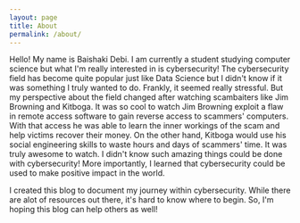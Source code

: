 ```yaml
---
layout: page
title: About
permalink: /about/
---
```


Hello! My name is Baishaki Debi. I am currently a student studying computer science but what I'm really interested in is cybersecurity! The cybersecurity field has become quite popular just like Data Science but I didn't know if it was something I truly wanted to do. Frankly, it seemed really stressful. But my perspective about the field changed after watching scambaiters like Jim Browning and Kitboga. It was so cool to watch Jim Browning exploit a flaw in remote access software to gain reverse access to scammers' computers. With that access he was able to learn the inner workings of the scam and help victims recover their money. On the other hand, Kitboga would use his social engineering skills to waste hours and days of scammers' time. It was truly awesome to watch. I didn't know such amazing things could be done with cybersecurity! More importantly, I learned that cybersecurity could be used to make positive impact in the world. 

I created this blog to document my journey within cybersecurity. While there are alot of resources out there, it's hard to know where to begin. So, I'm hoping this blog can help others as well!

